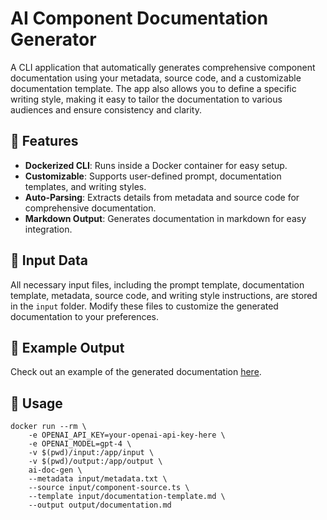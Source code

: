 # AI Component Documentation Generator

A CLI application that automatically generates comprehensive component documentation using your metadata, source code, and a customizable documentation template. The app also allows you to define a specific writing style, making it easy to tailor the documentation to various audiences and ensure consistency and clarity.

## 🚀 Features

- **Dockerized CLI**: Runs inside a Docker container for easy setup.
- **Customizable**: Supports user-defined prompt, documentation templates, and writing styles.
- **Auto-Parsing**: Extracts details from metadata and source code for comprehensive documentation.
- **Markdown Output**: Generates documentation in markdown for easy integration.

## 📁 Input Data

All necessary input files, including the prompt template, documentation template, metadata, source code, and writing style instructions, are stored in the `input` folder. Modify these files to customize the generated documentation to your preferences.

## 📄 Example Output

Check out an example of the generated documentation [here](https://github.com/daniel-dihardja/ai-doc-generator/blob/master/output/documentation.md).

## 🔧 Usage

```shell
docker run --rm \
    -e OPENAI_API_KEY=your-openai-api-key-here \
    -e OPENAI_MODEL=gpt-4 \
    -v $(pwd)/input:/app/input \
    -v $(pwd)/output:/app/output \
    ai-doc-gen \
    --metadata input/metadata.txt \
    --source input/component-source.ts \
    --template input/documentation-template.md \
    --output output/documentation.md
```

